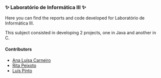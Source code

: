 ### :sparkles: Laboratório de Informática III :sparkles:

Here you can find the reports and code developed for Laboratório de Informática III.

This subject consisted in developing 2 projects, one in Java and another in C.   

#### Contributors 
- [Ana Luísa Carneiro](https://github.com/Analucar)
- [Rita Peixoto](https://github.com/rita-peixoto)
- [Luís Pinto](https://github.com/L-Pinto)
